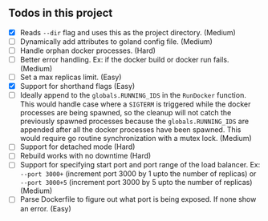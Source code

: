 ## Todos in this project

- [x] Reads `--dir` flag and uses this as the project directory. (Medium)
- [ ] Dynamically add attributes to goland config file. (Medium)
- [ ] Handle orphan docker processes. (Hard)
- [ ] Better error handling. Ex: if the docker build or docker run fails. (Medium)
- [ ] Set a max replicas limit. (Easy)
- [x] Support for shorthand flags (Easy)
- [ ] Ideally append to the `globals.RUNNING_IDS` in the `RunDocker` function. This would handle case where a `SIGTERM` is triggered while the docker processes are being spawned, so the cleanup will not catch the previously spawned processes because the `globals.RUNNING_IDS` are appended after all the docker processes have been spawned. This would require go routine synchronization with a mutex lock. (Medium)
- [ ] Support for detached mode (Hard)
- [ ] Rebuild works with no downtime (Hard)
- [ ] Support for specifying start port and port range of the load balancer. Ex: `--port 3000+` (increment port 3000 by 1 upto the number of replicas) or `--port 3000+5` (increment port 3000 by 5 upto the number of replicas) (Medium)
- [ ] Parse Dockerfile to figure out what port is being exposed. If none show an error. (Easy)
